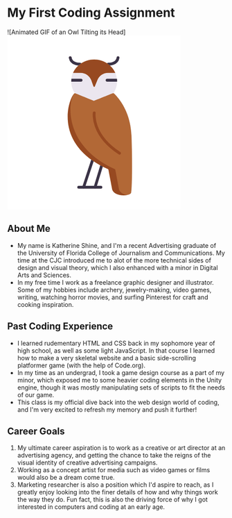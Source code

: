 # My First Coding Assignment

![Animated GIF of an Owl Tilting its Head] ![alt text](<vector owl.gif>)

## About Me
- My name is Katherine Shine, and I'm a recent Advertising graduate of the University of Florida College of Journalism and Communications. My time at the CJC introduced me to alot of the more technical sides of design and visual theory, which I also enhanced with a minor in Digital Arts and Sciences. 
- In my free time I work as a freelance graphic designer and illustrator. Some of my hobbies include archery, jewelry-making, video games, writing, watching horror movies, and surfing Pinterest for craft and cooking inspiration. 

## Past Coding Experience
- I learned rudementary HTML and CSS back in my sophomore year of high school, as well as some light JavaScript. In that course I learned how to make a very skeletal website and a basic side-scrolling platformer game (with the help of Code.org). 
- In my time as an undergrad, I took a game design course as a part of my minor, which exposed me to some heavier coding elements in the Unity engine, though it was mostly manipulating sets of scripts to fit the needs of our game.
- This class is my official dive back into the web design world of coding, and I'm very excited to refresh my memory and push it further!

## Career Goals
1.  My ultimate career aspiration is to work as a creative or art director at an advertising agency, and getting the chance to take the reigns of the visual identity of creative advertising campaigns.
2. Working as a concept artist for media such as video games or films would also be a dream come true.
3. Marketing researcher is also a position which I'd aspire to reach, as I greatly enjoy looking into the finer details of how and why things work the way they do. Fun fact, this is also the driving force of why I got interested in computers and coding at an early age.